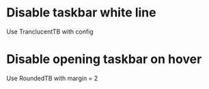 # Disable taskbar white line
Use TranclucentTB with config

# Disable opening taskbar on hover
Use RoundedTB with margin = 2
